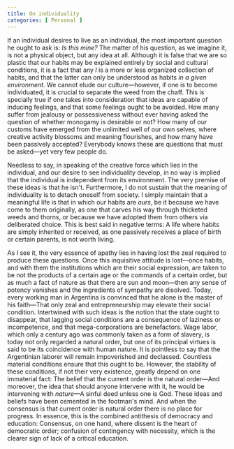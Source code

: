 ```yaml
---
title: On individuality
categories: [ Personal ]
---
```


If an individual desires to live as an individual, the most important question he ought to ask is: *Is this mine?* The matter of his question, as we imagine it, is not a physical object, but any idea at all. Although it is false that we are so plastic that our habits may be explained entirely by social and cultural conditions, it is a fact that any *I* is a more or less organized collection of habits, and that the latter can only be understood as habits *in a given environment*. We cannot elude our culture—however, if one is to become individuated, it is crucial to separate the weed from the chaff. This is specially true if one takes into consideration that ideas are capable of inducing feelings, and that some feelings ought to be avoided. How many suffer from jealousy or possessiveness without ever having asked the question of whether monogamy is desirable or not? How many of our customs have emerged from the unlimited well of our own selves, where creative activity blossoms and meaning flourishes, and how many have been passively accepted? Everybody knows these are questions that must be asked—yet very few people do. 

Needless to say, in speaking of the creative force which lies in the individual, and our desire to see individuality develop, in no way is implied that the individual is independent from its environment. The very premise of these ideas is that he isn't. Furthermore, I do not sustain that the meaning of individuality is to detach oneself from society. I simply maintain that a meaningful life is that in which our habits are *ours*, be it because we have come to them originally, as one that carves his way through thicketed weeds and thorns, or because we have adopted them from others via deliberated choice. This is best said in negative terms: A life where habits are simply inherited or received, as one passively receives a place of birth or certain parents, is not worth living.

As I see it, the very essence of apathy lies in having lost the zeal required to produce these questions. Once this inquisitive attitude is lost—once habits, and with them the institutions which are their social expression, are taken to be not the products of a certain age or the commands of a certain order, but as much a fact of nature as that there are sun and moon—then any sense of potency vanishes and the ingredients of sympathy are disolved. Today, every working man in Argentina is convinced that he alone is the master of his faith—That only zeal and entrepreneurship may elevate their social condition. Intertwined with such ideas is the notion that the state ought to disappear, that lagging social conditions are a consequence of laziness or incompetence, and that mega-corporations are benefactors. Wage labor, which only a century ago was commonly taken as a form of slavery, is today not only regarded a natural order, but one of its principal virtues is said to be its coincidence with human nature. It is pointless to say that the Argentinian laborer will remain impoverished and declassed. Countless material conditions ensure that this ought to be. However, the stability of these conditions, if not their very existence, greatly depend on one immaterial fact: The belief that the current order is the natural order—And moreover, the idea that should anyone intervene with it, he would be intervening with *nature*—A sinful deed unless one is God. These ideas and beliefs have been cemented in the footman's mind. And when the consensus is that current order is natural order there is no place for progress. In essence, this is the combined antithesis of democracy and education: Consensus, on one hand, where dissent is the heart of democratic order; confusion of contingency with necessity, which is the clearer sign of lack of a critical education. 
